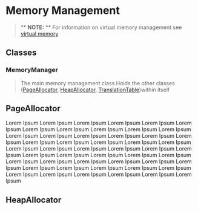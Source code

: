 # Memory Management
> ** __NOTE:__ ** For information on virtual memory management see [virtual memory](virtual_memory.md)
## Classes
### MemoryManager
> The main memory management class
> Holds the other classes ([PageAllocator](./memory.md#pageallocator), [HeapAllocator](./memory.md#heapallocator), [TranslationTable](./virtual_memory.md#translationtable))within itself

## PageAllocator

Lorem Ipsum
Lorem Ipsum
Lorem Ipsum
Lorem Ipsum
Lorem Ipsum
Lorem Ipsum
Lorem Ipsum
Lorem Ipsum
Lorem Ipsum
Lorem Ipsum
Lorem Ipsum
Lorem Ipsum
Lorem Ipsum
Lorem Ipsum
Lorem Ipsum
Lorem Ipsum
Lorem Ipsum
Lorem Ipsum
Lorem Ipsum
Lorem Ipsum
Lorem Ipsum
Lorem Ipsum
Lorem Ipsum
Lorem Ipsum
Lorem Ipsum
Lorem Ipsum
Lorem Ipsum
Lorem Ipsum
Lorem Ipsum
Lorem Ipsum
Lorem Ipsum
Lorem Ipsum
Lorem Ipsum
Lorem Ipsum
Lorem Ipsum
Lorem Ipsum
Lorem Ipsum
Lorem Ipsum
Lorem Ipsum
Lorem Ipsum
Lorem Ipsum
Lorem Ipsum
Lorem Ipsum
Lorem Ipsum
Lorem Ipsum
Lorem Ipsum
Lorem Ipsum
Lorem Ipsum
Lorem Ipsum
Lorem Ipsum


## HeapAllocator